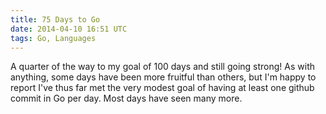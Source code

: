 ```yaml
---
title: 75 Days to Go
date: 2014-04-10 16:51 UTC
tags: Go, Languages
---
```


A quarter of the way to my goal of 100 days and still going strong! As with
anything, some days have been more fruitful than others, but I'm happy to report
I've thus far met the very modest goal of having at least one github commit in
Go per day. Most days have seen many more.
